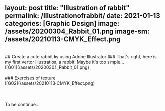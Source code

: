 layout: post
title:  "Illustration of rabbit"
permalink: /Illustrationofrabbit/
date: 2021-01-13
categories: [Graphic Design]
image: /assets/20200304_Rabbit_01.png
image-sm: /assets/20210113-CMYK_Effect.png
---
<br />
## Create a cute rabbit by using Adobe Illustrator
### That's right, here is my first vertor Illustration, a rabbit! Maybe it's too simple...
<br />
![G01](/assets/20200304_Rabbit_01.png)
<br />
<br />
### Exercises of texture
<br />
![G02](/assets/20210113-CMYK_Effect.png)
<br />
<br />
<br />
<br />
To be continue...
<br />
